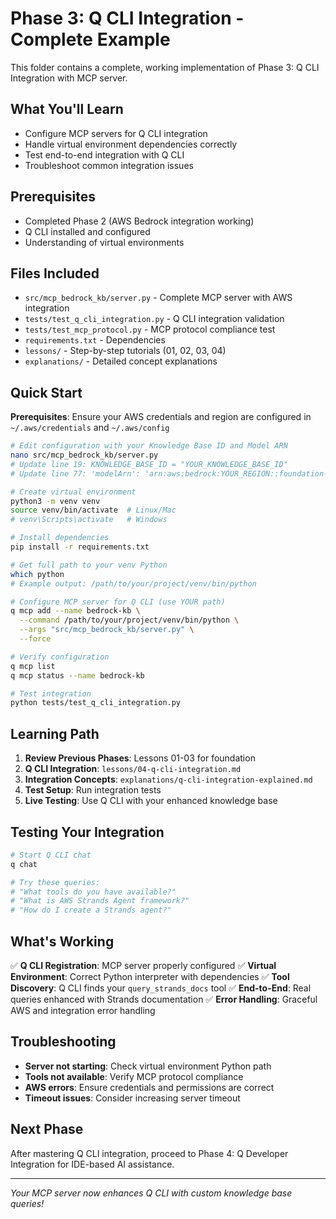 # Phase 3: Q CLI Integration - Complete Example

This folder contains a complete, working implementation of Phase 3: Q CLI Integration with MCP server.

## What You'll Learn
- Configure MCP servers for Q CLI integration
- Handle virtual environment dependencies correctly
- Test end-to-end integration with Q CLI
- Troubleshoot common integration issues

## Prerequisites
- Completed Phase 2 (AWS Bedrock integration working)
- Q CLI installed and configured
- Understanding of virtual environments

## Files Included
- `src/mcp_bedrock_kb/server.py` - Complete MCP server with AWS integration
- `tests/test_q_cli_integration.py` - Q CLI integration validation
- `tests/test_mcp_protocol.py` - MCP protocol compliance test
- `requirements.txt` - Dependencies
- `lessons/` - Step-by-step tutorials (01, 02, 03, 04)
- `explanations/` - Detailed concept explanations

## Quick Start
**Prerequisites**: Ensure your AWS credentials and region are configured in `~/.aws/credentials` and `~/.aws/config`

```bash
# Edit configuration with your Knowledge Base ID and Model ARN
nano src/mcp_bedrock_kb/server.py
# Update line 19: KNOWLEDGE_BASE_ID = "YOUR_KNOWLEDGE_BASE_ID"
# Update line 77: 'modelArn': 'arn:aws:bedrock:YOUR_REGION::foundation-model/YOUR_MODEL_ID'

# Create virtual environment
python3 -m venv venv
source venv/bin/activate  # Linux/Mac
# venv\Scripts\activate   # Windows

# Install dependencies
pip install -r requirements.txt

# Get full path to your venv Python
which python
# Example output: /path/to/your/project/venv/bin/python

# Configure MCP server for Q CLI (use YOUR path)
q mcp add --name bedrock-kb \
  --command /path/to/your/project/venv/bin/python \
  --args "src/mcp_bedrock_kb/server.py" \
  --force

# Verify configuration
q mcp list
q mcp status --name bedrock-kb

# Test integration
python tests/test_q_cli_integration.py
```

## Learning Path
1. **Review Previous Phases**: Lessons 01-03 for foundation
2. **Q CLI Integration**: `lessons/04-q-cli-integration.md`
3. **Integration Concepts**: `explanations/q-cli-integration-explained.md`
4. **Test Setup**: Run integration tests
5. **Live Testing**: Use Q CLI with your enhanced knowledge base

## Testing Your Integration
```bash
# Start Q CLI chat
q chat

# Try these queries:
# "What tools do you have available?"
# "What is AWS Strands Agent framework?"
# "How do I create a Strands agent?"
```

## What's Working
✅ **Q CLI Registration**: MCP server properly configured
✅ **Virtual Environment**: Correct Python interpreter with dependencies
✅ **Tool Discovery**: Q CLI finds your `query_strands_docs` tool
✅ **End-to-End**: Real queries enhanced with Strands documentation
✅ **Error Handling**: Graceful AWS and integration error handling

## Troubleshooting
- **Server not starting**: Check virtual environment Python path
- **Tools not available**: Verify MCP protocol compliance
- **AWS errors**: Ensure credentials and permissions are correct
- **Timeout issues**: Consider increasing server timeout

## Next Phase
After mastering Q CLI integration, proceed to Phase 4: Q Developer Integration for IDE-based AI assistance.

---
*Your MCP server now enhances Q CLI with custom knowledge base queries!*
